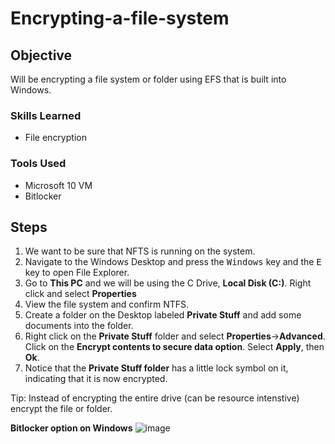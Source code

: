 # Encrypting-a-file-system

## Objective

 Will be encrypting a file system or folder using EFS that is built into Windows. 


### Skills Learned

- File encryption 

### Tools Used

- Microsoft 10 VM
- Bitlocker


## Steps
1. We want to be sure that NFTS is running on the system.
2. Navigate to the Windows Desktop and press the <kbd>Windows</kbd> key and the <kbd>E</kbd> key to open File Explorer.
3. Go to **This PC** and we will be using the C Drive, **Local Disk (C:)**. Right click and select **Properties**
4. View the file system and confirm NTFS.
5. Create a folder on the Desktop labeled **Private Stuff** and add some documents into the folder.
6. Right click on the **Private Stuff** folder and select **Properties**->**Advanced**. Click on the **Encrypt contents to secure data option**. Select **Apply**, then **Ok**.
7. Notice that the **Private Stuff folder** has a little lock symbol on it, indicating that it is now encrypted.

Tip: Instead of encrypting the entire drive (can be resource intenstive) encrypt the file or folder. 

**Bitlocker option on Windows**
![image](https://github.com/user-attachments/assets/1ef32043-7042-42c1-aff6-9be301c5d9f9)
